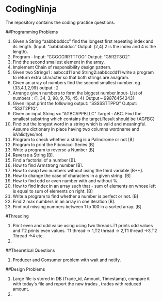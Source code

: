 # CodingNinja
The repository contains the coding practice questions.

##Programming Problems

1. Given a String “aabbbbddcc” find the longest first repeating index and its length. (Input: “aabbbbddcc” Output:
[2,4] 2 is the index and 4 is the length).
2. Program - Input: “GGGGGRRTTTOO” Output: “G5R2T3O2”.
3. Find the second smallest element in the array.
4. Implement Chain of responsibility design pattern.
5. Given two Strings1 : aabccd11 and String2:aabbccdd11 write a program to return extra
character so that both strings are anagram.
6. Given an array of numbers find the second smallest number. eg {33,4,1,2,99} output : 2
7. Arrange given numbers to form the biggest number.Input- List of numbers : {1, 34, 3, 98, 9, 76, 45, 4} Output –
998764543431
8. Given Input,print the following output: “SSSSSTTPPQ” Output: “5S2T2P1Q”.
9. Given an input String s= "AGBCAPPBLLC" Target : ABC. Find the smallest substring which contains the
target.Result should be {AGFBC}
10. Find out the longest word in a string which is valid and meaningful. Assume dictionary in place having two columns
wordname and isValid(yes/no).
11. Program to check whether a string is a Palindrome or not [B]
12. Program to print the Fibonacci Series [B]
13. Write a program to reverse a Number [B]
14. Reverse a String [B].
15. Find a factorial of a number [B].
16. How to find Armstrong number [B]. 
17. How to swap two numbers without using the third variable [B**].
18. How to change the case of characters in a given string. [B]
19. How to find odd or even number with and without %.
20. How to find index in an array such that - sum of elements on whose left is equal to sum of elements on right. [B]
21. Write a program to find whether a number is perfect or not. [B]
22. Find 2 max numbers in an array in one iteration [B].
23. Find out missing numbers between 1 to 100 in a sorted array. [B]


#Threading
1. Print even and odd value using using two threads.T1 prints odd values and T2 prints even values. T1 thread ->
1,T2 thread -> 2,T1 thread ->3,T2 Thread ->4 etc.
2. 

##Theoretical Questions

1. Producer and Consumer problem with wait and notify.

##Design Problems
1. Large file is stored in DB (Trade_id, Amount, Timestamp), compare it with today's file and report the new trades , trades with reduced amount.
2.   